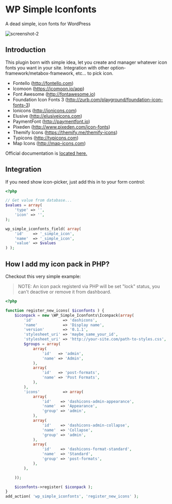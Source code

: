 # WP Simple Iconfonts

A dead simple, icon fonts for WordPress

![screenshot-2](https://user-images.githubusercontent.com/1529454/29360253-4eee5578-82ac-11e7-97b3-65858d152b2b.png)

## Introduction

This plugin born with simple idea, let you create and manager whatever icon fonts
you want in your site. Integration with other option-framework/metabox-framework, etc... 
to pick icon.

- Fontello (http://fontello.com)
- Icomoon (https://icomoon.io/app)
- Font Awesome (http://fontawesome.io)
- Foundation Icon Fonts 3 (http://zurb.com/playground/foundation-icon-fonts-3)
- Ionicons (http://ionicons.com)
- Elusive (http://elusiveicons.com)
- PaymentFont (http://paymentfont.io)
- Pixeden (http://www.pixeden.com/icon-fonts)
- Themify Icons (https://themify.me/themify-icons)
- Typicons (http://typicons.com)
- Map Icons (http://map-icons.com)

Official documentation is [located here.](http://docs.awethemes.com/wp-simple-iconfonts/)

## Integration

If you need show icon-picker, just add this in to your form control:

```php
<?php

// Get value from database...
$values = array(
	'type' => '',
	'icon' => '',
);

wp_simple_iconfonts_field( array(
	'id'    => '_simple_icon',
	'name'  => '_simple_icon',
	'value' => $values
) );

```

## How I add my icon pack in PHP?

Checkout this very simple example:

> NOTE: An icon pack registerd via PHP will be set "lock" status, you can't deactive or remove it from dashboard.

```php
<?php

function register_new_icons( $iconfonts ) {
    $iconpack = new \WP_Simple_Iconfonts\Iconpack(array(
        'id'             => 'dashicons',
        'name'           => 'Display name',
        'version'        => '0.1.1',
        'stylesheet_uri' => 'maybe_same_your_id',
        'stylesheet_uri' => 'http://your-site.com/path-to-styles.css',
        $groups = array(
            array(
                'id'   => 'admin',
                'name' => 'Admin',
            ),
            array(
                'id'   => 'post-formats',
                'name' => 'Post Formats',
            ),
        ),
        'icons'          => array(
            array(
                'id'    => 'dashicons-admin-appearance',
                'name'  => 'Appearance',
                'group' => 'admin',
            ),
            array(
                'id'    => 'dashicons-admin-collapse',
                'name'  => 'Collapse',
                'group' => 'admin',
            ),
            array(
                'id'    => 'dashicons-format-standard',
                'name'  => 'Standard',
                'group' => 'post-formats',
            ),
        ),

    ));

    $iconfonts->register( $iconpack );
}
add_action( 'wp_simple_iconfonts', 'register_new_icons' );
```
